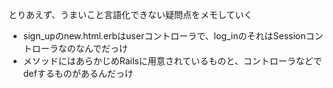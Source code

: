 とりあえず、うまいこと言語化できない疑問点をメモしていく

- sign_upのnew.html.erbはuserコントローラで、log_inのそれはSessionコントローラなのなんでだっけ
- メソッドにはあらかじめRailsに用意されているものと、コントローラなどでdefするものがあるんだっけ
